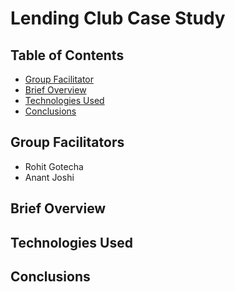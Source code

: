 # Lending Club Case Study

## Table of Contents
* [Group Facilitator](#GroupFacilitators)
* [Brief Overview](#BriefOverview)
* [Technologies Used](#TechnologiesUsed)
* [Conclusions](#Conclusions)


## Group Facilitators
* Rohit Gotecha
* Anant Joshi

## Brief Overview


## Technologies Used


## Conclusions


